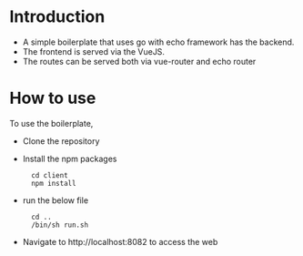 # Introduction

 + A simple boilerplate that uses go with echo framework has the backend. 
 + The frontend is served via the VueJS.
 + The routes can be served both via vue-router and echo router

# How to use
To use the boilerplate, 
+ Clone the repository
+ Install the npm packages
  ```
    cd client
    npm install
  ```  
+ run the below file
  ```
    cd ..
    /bin/sh run.sh
  ```
  
+ Navigate to http://localhost:8082 to access the web